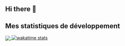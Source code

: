 ## Hi there 👋


## Mes statistiques de développement

<a href="https://github-readme-stats.vercel.app/api/top-langs/?username=IslemHaroun&layout=compact">
  <img align="center" src="https://github-readme-stats.vercel.app/api/top-langs/?username=IslemHaroun&layout=compact"/>
</a>
<!-- WAKATIME STATS -->


<!-- Si vous voulez aussi inclure vos statistiques Wakatime -->
<a href="https://wakatime.com/@544b01f8-601b-452f-ac06-efb631ed5e48">
  <img src="https://wakatime.com/badge/user/544b01f8-601b-452f-ac06-efb631ed5e48.svg" alt="wakatime stats"/>
</a>
<!--
**IslemHaroun/IslemHaroun** is a ✨ _special_ ✨ repository because its `README.md` (this file) appears on your GitHub profile.

Here are some ideas to get you started:

- 🔭 I’m currently working on ...
- 🌱 I’m currently learning ...
- 👯 I’m looking to collaborate on ...
- 🤔 I’m looking for help with ...
- 💬 Ask me about ...
- 📫 How to reach me: ...
- 😄 Pronouns: ...
- ⚡ Fun fact: ...
-->
